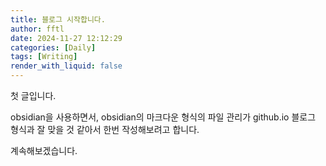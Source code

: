 ```yaml
---
title: 블로그 시작합니다.
author: fftl
date: 2024-11-27 12:12:29
categories: [Daily]
tags: [Writing]
render_with_liquid: false
---
```


첫 글입니다.

obsidian을 사용하면서, obsidian의 마크다운 형식의 파일 관리가 github.io 블로그 형식과 잘 맞을 것 같아서 한번 작성해보려고 합니다.

계속해보겠습니다.